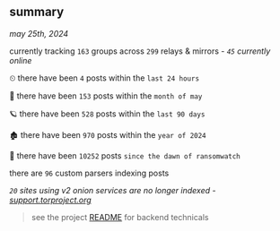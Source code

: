 
## summary
_may 25th, 2024_

currently tracking `163` groups across `299` relays & mirrors - _`45` currently online_

⏲ there have been `4` posts within the `last 24 hours`

🦈 there have been `153` posts within the `month of may`

🪐 there have been `528` posts within the `last 90 days`

🏚 there have been `970` posts within the `year of 2024`

🦕 there have been `10252` posts `since the dawn of ransomwatch`

there are `96` custom parsers indexing posts

_`20` sites using v2 onion services are no longer indexed - [support.torproject.org](https://support.torproject.org/onionservices/v2-deprecation/)_

> see the project [README](https://github.com/joshhighet/ransomwatch#ransomwatch--) for backend technicals
